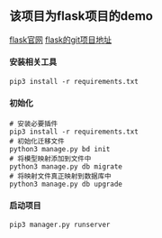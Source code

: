 ## 该项目为flask项目的demo
[flask官网](http://flask.pocoo.org/)
[flask的git项目地址](https://github.com/pallets/flask)
#### 安装相关工具
    pip3 install -r requirements.txt


#### 初始化

    # 安装必要插件
    pip3 install -r requirements.txt
    # 初始化迁移文件
    python3 manage.py bd init
    # 将模型映射添加到文件中
    python3 manage.py db migrate
    # 将映射文件真正映射到数据库中
    python3 manage.py db upgrade

#### 启动项目

    pip3 manager.py runserver



